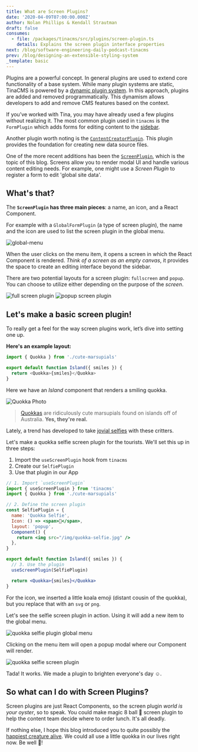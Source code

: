```yaml
---
title: What are Screen Plugins?
date: '2020-04-09T07:00:00.000Z'
author: Nolan Phillips & Kendall Strautman
draft: false
consumes:
  - file: /packages/tinacms/src/plugins/screen-plugin.ts
    details: Explains the screen plugin interface properties
next: /blog/software-engineering-daily-podcast-tinacms
prev: /blog/designing-an-extensible-styling-system
_template: basic
---
```


Plugins are a powerful concept. In general plugins are used to extend core functionality of a base system. While many plugin systems are static, TinaCMS is powered by a [dynamic plugin system](https://tinacms.org/blog/dynamic-plugin-system/). In this approach, plugins are added and removed programmatically. This dynamism allows developers to add and remove CMS features based on the context.

If you’ve worked with Tina, you may have already used a few plugins without realizing it. The most common plugin used in `tinacms` is the `FormPlugin` which adds forms for editing content to the [sidebar](https://tinacms.org/docs/concepts/sidebar).

Another plugin worth noting is the [`ContentCreatorPlugin`](/docs/plugins/content-creators). This plugin provides the foundation for creating new data source files.

One of the more recent additions has been the [`ScreenPlugin`](/docs/plugins/screens), which is the topic of this blog. Screens allow you to render modal UI and handle various content editing needs. For example, one might use a _Screen Plugin_ to register a form to edit 'global site data'.

## What's that?

The **`ScreenPlugin` has three main pieces**: a name, an icon, and a React Component.

For example with a `GlobalFormPlugin` (a type of screen plugin), the name and the icon are used to list the screen plugin in the global menu.

![global-menu](/img/tina-grande-global-form.jpg)

When the user clicks on the menu item, it opens a screen in which the React Component is rendered. _Think of a screen as an empty canvas_, it provides the space to create an editing interface beyond the sidebar.

There are two potential layouts for a screen plugin: `fullscreen` and `popup`. You can choose to utilize either depending on the purpose of the _screen_.

![full screen plugin](/img/blog/screen-plugin/fullscreen-screen-plugin.png)
![popup screen plugin](/img/blog/screen-plugin/popup-screen-plugin.png)

## Let's make a basic screen plugin!

To really get a feel for the way screen plugins work, let’s dive into setting one up.

**Here's an example layout:**

```js
import { Quokka } from './cute-marsupials'

export default function Island({ smiles }) {
  return <Quokka>{smiles}</Quokka>
}
```

Here we have an _Island_ component that renders a smiling quokka.

![Quokka Photo](/img/blog/screen-plugin/quokka.jpg)

> [Quokkas](https://www.reddit.com/r/Quokka/) are ridiculously cute marsupials found on islands off of Australia. **Yes, they're real.**

Lately, a trend has developed to take [jovial selfies](https://www.nationalgeographic.com/news/2015/3/150306-quokkas-selfies-animals-science-photography-australia/) with these critters.

Let's make a quokka selfie screen plugin for the tourists. We'll set this up in three steps:

1. Import the `useScreenPlugin` hook from `tinacms`
2. Create our `SelfiePlugin`
3. Use that plugin in our App

```jsx
// 1. Import `useScreenPlugin`
import { useScreenPlugin } from 'tinacms'
import { Quokka } from './cute-marsupials'

// 2. Define the screen plugin
const SelfiePlugin = {
  name: 'Quokka Selfie',
  Icon: () => <span>🐨</span>,
  layout: 'popup',
  Component() {
    return <img src="/img/quokka-selfie.jpg" />
  },
}

export default function Island({ smiles }) {
  // 3. Use the plugin
  useScreenPlugin(SelfiePlugin)

  return <Quokka>{smiles}</Quokka>
}
```

For the icon, we inserted a little koala emoji (distant cousin of the quokka), but you replace that with an `svg` or `png`.

Let's see the selfie screen plugin in action. Using it will add a new item to the global menu.

![quokka selfie plugin global menu](/img/blog/screen-plugin/quokka-selfie-global-menu.png)

Clicking on the menu item will open a popup modal where our Component will render.

![quokka selfie screen plugin](/img/blog/screen-plugin/quokka-selfie-plugin-full.png)

Tada! It works. We made a plugin to brighten everyone's day ☺️.

## So what can I do with Screen Plugins?

Screen plugins are just React Components, so the screen plugin _world is your oyster_, so to speak. You could make magic 8 ball 🎱 screen plugin to help the content team decide where to order lunch. It's all deadly.

If nothing else, I hope this blog introduced you to quite possibly the [happiest creature alive](https://www.reddit.com/r/Eyebleach/comments/cz30uy/the_quokka_possibly_the_happiest_animal_on_earth/). We could all use a little quokka in our lives right now. Be well 🖖!
